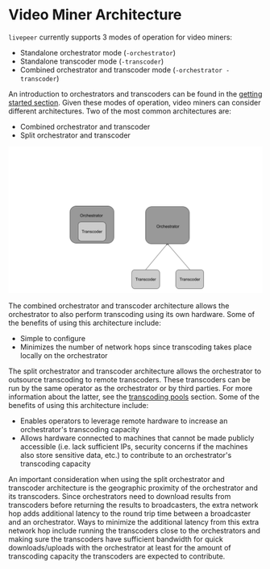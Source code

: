 # Video Miner Architecture

`livepeer` currently supports 3 modes of operation for video miners:

- Standalone orchestrator mode (`-orchestrator`)
- Standalone transcoder mode (`-transcoder`)
- Combined orchestrator and transcoder mode (`-orchestrator -transcoder`)

An introduction to orchestrators and transcoders can be found in the [getting started section](../getting-started/overview.md). Given these modes of operation, video miners can consider different architectures. Two of the most common architectures are:

- Combined orchestrator and transcoder
- Split orchestrator and transcoder

![Video miner architectures](./assets/architecture.png)

The combined orchestrator and transcoder architecture allows the orchestrator to also perform transcoding using its own hardware. Some of the benefits of using this architecture include:

- Simple to configure
- Minimizes the number of network hops since transcoding takes place locally on the orchestrator

The split orchestrator and transcoder architecture allows the orchestrator to outsource transcoding to remote transcoders. These transcoders can be run by the same operator as the orchestrator or by third parties. For more information about the latter, see the [transcoding pools](./pools.md) section. Some of the benefits of using this architecture include:

- Enables operators to leverage remote hardware to increase an orchestrator's transcoding capacity
- Allows hardware connected to machines that cannot be made publicly accessible (i.e. lack sufficient IPs, security concerns if the machines also store sensitive data, etc.) to contribute to an orchestrator's transcoding capacity

An important consideration when using the split orchestrator and transcoder architecture is the geographic proximity of the orchestrator and its transcoders. Since orchestrators need to download results from transcoders before returning the results to broadcasters, the extra network hop adds additional latency to the round trip time between a broadcaster and an orchestrator. Ways to minimize the additional latency from this extra network hop include running the transcoders close to the orchestrators and making sure the transcoders have sufficient bandwidth for quick downloads/uploads with the orchestrator at least for the amount of transcoding capacity the transcoders are expected to contribute.
